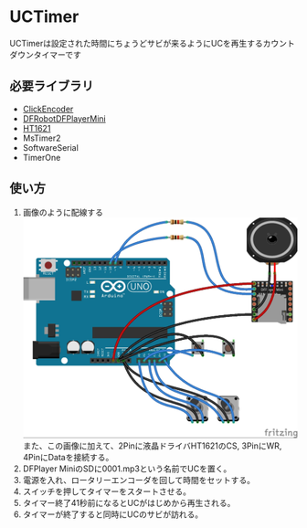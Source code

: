 # UCTimer

UCTimerは設定された時間にちょうどサビが来るようにUCを再生するカウントダウンタイマーです

## 必要ライブラリ
 - [ClickEncoder](https://github.com/septillion-git/ClickEncoder)
 - [DFRobotDFPlayerMini](https://github.com/DFRobot/DFRobotDFPlayerMini)
 - [HT1621](https://macduino.blogspot.com/2015/02/HT1621.html)
 - MsTimer2
 - SoftwareSerial
 - TimerOne

## 使い方
1. 画像のように配線する
![配線図](wiring-diagram.jpg)
また、この画像に加えて、2Pinに液晶ドライバHT1621のCS, 3PinにWR, 4PinにDataを接続する。
2. DFPlayer MiniのSDに0001.mp3という名前でUCを置く。
3. 電源を入れ、ロータリーエンコーダを回して時間をセットする。
4. スイッチを押してタイマーをスタートさせる。
5. タイマー終了41秒前になるとUCがはじめから再生される。
6. タイマーが終了すると同時にUCのサビが訪れる。
